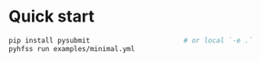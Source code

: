 # Quick start


```bash
pip install pysubmit                       # or local `-e .`
pyhfss run examples/minimal.yml
```